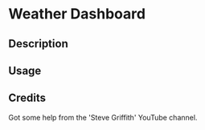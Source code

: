 # Weather Dashboard

## Description







## Usage





## Credits

Got some help from the 'Steve Griffith' YouTube channel.